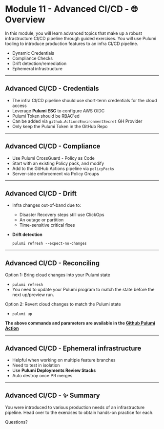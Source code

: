 # Module 11 - Advanced CI/CD - 🌐 Overview

In this module, you will learn advanced topics that make up a robust infrastructure CI/CD pipeline through guided exercises. You will use Pulumi tooling to introduce production features to an infra CI/CD pipeline.

- Dynamic Credentials
- Compliance Checks
- Drift detection/remediation
- Ephemeral infrastructure

---

## Advanced CI/CD - **Credentials**

- The infra CI/CD pipeline should use short-term credentials for the cloud access
- Leverage **Pulumi ESC** to configure AWS OIDC
- Pulumi Token should be RBAC'ed
- Can be added via `github.ActionsEnvironmentSecret` GH Provider
- Only keep the Pulumi Token in the GitHub Repo

---

## Advanced CI/CD - **Compliance**

- Use Pulumi CrossGuard - Policy as Code
- Start with an existing Policy pack, and modify
- Add to the GitHub Actions pipeline via `policyPacks`
- Server-side enforcement via Policy Groups

---

## Advanced CI/CD - **Drift**

- Infra changes out-of-band due to:
  - Disaster Recovery steps still use ClickOps
  - An outage or partition
  - Time-sensitive critical fixes

- **Drift detection**

  `pulumi refresh --expect-no-changes`

---

## Advanced CI/CD - **Reconciling**

Option 1: Bring cloud changes into your Pulumi state

- `pulumi refresh`
- You need to update your Pulumi program to match the state before the next up/preview run.

Option 2: Revert cloud changes to match the Pulumi state

- `pulumi up`

**The above commands and parameters are available in the [Github Pulumi Action](https://github.com/marketplace/actions/pulumi-cli-action)**

---

## Advanced CI/CD - **Ephemeral infrastructure**

- Helpful when working on multiple feature branches
- Need to test in isolation
- Use **Pulumi Deployments Review Stacks**
- Auto destroy once PR merges

---

## Advanced CI/CD - ✨ Summary

You were introduced to various production needs of an infrastructure pipeline. Head over to the exercises to obtain hands-on practice for each.

Questions?
